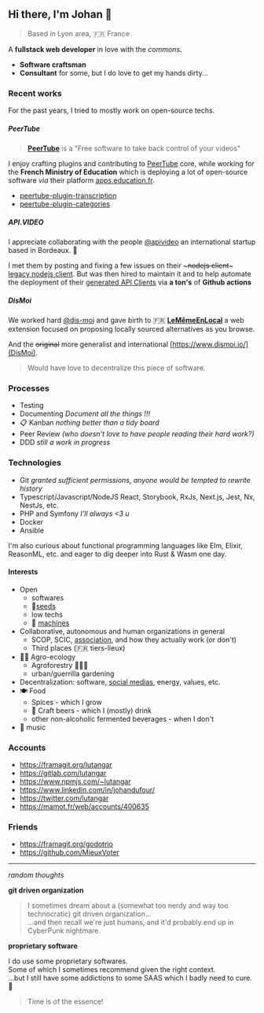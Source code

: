 ## Hi there, I'm Johan 👋
> Based in Lyon area, :fr: France

A __fullstack web developer__ in love with the *commons*.

- __Software craftsman__
- __Consultant__ for some, but I do love to get my hands dirty...

### Recent works

For the past years, I tried to mostly work on open-source techs.

##### PeerTube

> [__PeerTube__](https://joinpeertube.org/en_US/) is a "Free software to take back control of your videos"

I enjoy crafting plugins and contributing to [PeerTube](https://github.com/Chocobozzz/PeerTube) core,
while working for the __French Ministry of Education__ which is deploying a lot of open-source software
*via* their platform [apps.education.fr](https://apps.education.fr/).

- [peertube-plugin-transcription](https://gitlab.mim-libre.fr/extensions-peertube/plugin-transcription)
- [peertube-plugin-categories](https://gitlab.mim-libre.fr/extensions-peertube/categories-management-plugin)

##### API.VIDEO

I appreciate collaborating with the people [@apivideo](https://github.com/apivideo) an international startup based in Bordeaux. 🍷

I met them by posting and fixing a few issues on their ~~~nodejs client~~~ [legacy nodejs client](https://github.com/apivideo/nodejs-sdk).
But was then hired to maintain it and to help automate the deployment of their [generated API Clients](https://github.com/apivideo/api.video-api-client-generator) via __a ton's__ of __Github actions__ 

##### DisMoi
We worked hard [@dis-moi](https://github.com/dis-moi/) and gave birth to :fr: [__LeMêmeEnLocal__](https://lememe.fr/) a web extension focused on proposing locally sourced alternatives as you browse.

And the ~~original~~ more generalist and international [https://www.dismoi.io/](DisMoi).
> Would have love to decentralize this piece of software.

### Processes

- Testing
- Documenting *Document all the things !!!*
- 📋 Kanban *nothing better than a tidy board*
- Peer Review *(who doesn't love to have people reading their hard work?)*
- DDD *still a work in progress*

### Technologies

- Git *granted sufficient permissions, anyone would be tempted to rewrite history*
- Typescript/Javascript/NodeJS React, Storybook, RxJs, Next.js, Jest, Nx, NestJs, etc.
- PHP and Symfony  *I'll always <3 u*
- Docker
- Ansible

I'm also curious about functional programming languages like Elm, Elixir, ReasonML, etc.
and eager to dig deeper into Rust & Wasm one day.

#### Interests
- Open
  - softwares
  - 🌱[seeds](https://www.semencespaysannes.org/)
  - low techs
  - :tractor: [machines](https://www.latelierpaysan.org/)
- Collaborative, autonomous and human organizations in general
    - SCOP, SCIC, [association](https://github.com/amabla), and how they actually work (or don't)
    - Third places (:fr: tiers-lieux)
- 🧑‍🌾 Agro-ecology
    - Agroforestry 🌳🌾🐝
    - urban/guerrilla gardening
- Decentralization: software, [social medias](https://fediverse.party/), energy, values, etc.
- 🍽️ Food
  - Spices - which I grow
  - 🍺 Craft beers - which I (mostly) drink
  - other non-alcoholic fermented beverages - when I don't
- 🎸 music

### Accounts
- https://framagit.org/lutangar
- https://gitlab.com/lutangar
- https://www.npmjs.com/~lutangar
- https://www.linkedin.com/in/johandufour/
- https://twitter.com/lutangar
- https://mamot.fr/web/accounts/400635

### Friends
- https://framagit.org/godotrio
- https://github.com/MieuxVoter

---

*random thoughts*

__git driven organization__
> I sometimes dream about a (somewhat too nerdy and way too technocratic) git driven organization...<br />
> ...and then recall we're just humans, and it'd probably end up in CyberPunk nightmare.

__proprietary software__

I do use some proprietary softwares.<br />
Some of which I sometimes recommend given the right context.<br />
...but I still have some addictions to some SAAS which I badly need to cure. 🤒
> Time is of the essence!
